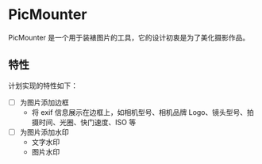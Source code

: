 # PicMounter

PicMounter 是一个用于装裱图片的工具，它的设计初衷是为了美化摄影作品。

## 特性

计划实现的特性如下：

- [ ] 为图片添加边框
  - 将 exif 信息展示在边框上，如相机型号、相机品牌 Logo、镜头型号、拍摄时间、光圈、快门速度、ISO 等
- [ ] 为图片添加水印
  - 文字水印
  - 图片水印
